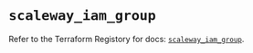 # `scaleway_iam_group`

Refer to the Terraform Registory for docs: [`scaleway_iam_group`](https://www.terraform.io/docs/providers/scaleway/r/iam_group).
